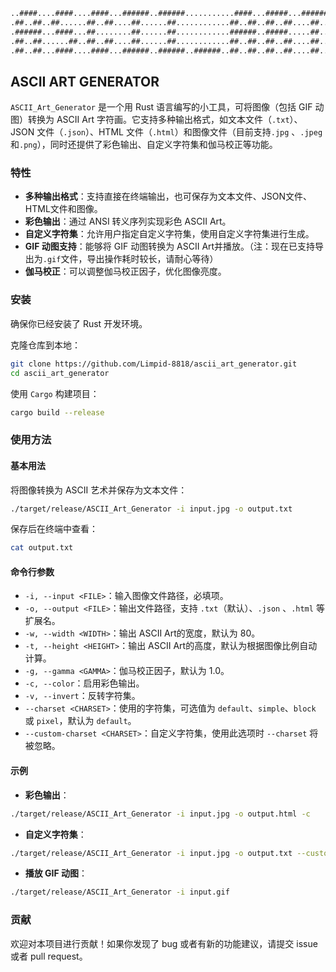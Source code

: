 ```sh
..####....####....####...######..######...........####...#####...######.
.##..##..##......##..##....##......##............##..##..##..##....##...
.######...####...##........##......##............######..#####.....##...
.##..##......##..##..##....##......##............##..##..##..##....##...
.##..##...####....####...######..######..######..##..##..##..##....##...
```

## ASCII ART GENERATOR

`ASCII_Art_Generator` 是一个用 Rust 语言编写的小工具，可将图像（包括 GIF 动图）转换为 ASCII Art 字符画。它支持多种输出格式，如文本文件（`.txt`）、JSON 文件（`.json`）、HTML 文件（`.html`）和图像文件（目前支持`.jpg` 、`.jpeg`和`.png`），同时还提供了彩色输出、自定义字符集和伽马校正等功能。  



### 特性

- **多种输出格式**：支持直接在终端输出，也可保存为文本文件、JSON文件、HTML文件和图像。
- **彩色输出**：通过 ANSI 转义序列实现彩色 ASCII Art。
- **自定义字符集**：允许用户指定自定义字符集，使用自定义字符集进行生成。
- **GIF 动图支持**：能够将 GIF 动图转换为 ASCII Art并播放。（注：现在已支持导出为`.gif`文件，导出操作耗时较长，请耐心等待）
- **伽马校正**：可以调整伽马校正因子，优化图像亮度。



### 安装

确保你已经安装了 Rust 开发环境。

克隆仓库到本地：

```sh
git clone https://github.com/Limpid-8818/ascii_art_generator.git
cd ascii_art_generator
```

使用 `Cargo` 构建项目：

```sh
cargo build --release
```



### 使用方法

#### 基本用法

将图像转换为 ASCII 艺术并保存为文本文件：

```sh
./target/release/ASCII_Art_Generator -i input.jpg -o output.txt
```

保存后在终端中查看：

```sh
cat output.txt
```

#### 命令行参数

- `-i, --input <FILE>`：输入图像文件路径，必填项。
- `-o, --output <FILE>`：输出文件路径，支持 `.txt`（默认）、`.json` 、`.html` 等扩展名。
- `-w, --width <WIDTH>`：输出 ASCII Art的宽度，默认为 80。
- `-t, --height <HEIGHT>`：输出 ASCII Art的高度，默认为根据图像比例自动计算。
- `-g, --gamma <GAMMA>`：伽马校正因子，默认为 1.0。
- `-c, --color`：启用彩色输出。
- `-v, --invert`：反转字符集。
- `--charset <CHARSET>`：使用的字符集，可选值为 `default`、`simple`、`block` 或 `pixel`，默认为 `default`。
- `--custom-charset <CHARSET>`：自定义字符集，使用此选项时 `--charset` 将被忽略。

#### 示例

- **彩色输出**：

```sh
./target/release/ASCII_Art_Generator -i input.jpg -o output.html -c
```

- **自定义字符集**：

```sh
./target/release/ASCII_Art_Generator -i input.jpg -o output.txt --custom-charset abcdefg
```

- **播放 GIF 动图**：

```sh
./target/release/ASCII_Art_Generator -i input.gif
```



### 贡献

欢迎对本项目进行贡献！如果你发现了 bug 或者有新的功能建议，请提交 issue 或者 pull request。

